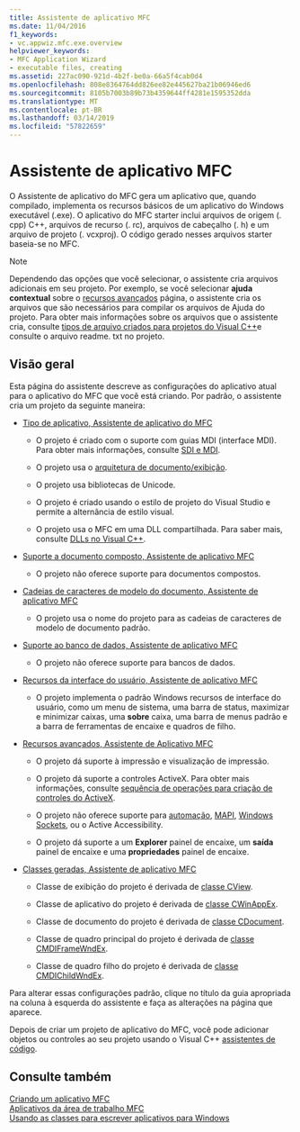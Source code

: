 ```yaml
---
title: Assistente de aplicativo MFC
ms.date: 11/04/2016
f1_keywords:
- vc.appwiz.mfc.exe.overview
helpviewer_keywords:
- MFC Application Wizard
- executable files, creating
ms.assetid: 227ac090-921d-4b2f-be0a-66a5f4cab0d4
ms.openlocfilehash: 808e8364764dd826ee82e445627ba21b06946ed6
ms.sourcegitcommit: 8105b7003b89b73b4359644ff4281e1595352dda
ms.translationtype: MT
ms.contentlocale: pt-BR
ms.lasthandoff: 03/14/2019
ms.locfileid: "57822659"
---
```

# <a name="mfc-application-wizard"></a>Assistente de aplicativo MFC

O Assistente de aplicativo do MFC gera um aplicativo que, quando compilado, implementa os recursos básicos de um aplicativo do Windows executável (.exe). O aplicativo do MFC starter inclui arquivos de origem (. cpp) C++, arquivos de recurso (. rc), arquivos de cabeçalho (. h) e um arquivo de projeto (. vcxproj). O código gerado nesses arquivos starter baseia-se no MFC.

> [!NOTE]
>  Dependendo das opções que você selecionar, o assistente cria arquivos adicionais em seu projeto. Por exemplo, se você selecionar **ajuda contextual** sobre o [recursos avançados](../../mfc/reference/advanced-features-mfc-application-wizard.md) página, o assistente cria os arquivos que são necessários para compilar os arquivos de Ajuda do projeto. Para obter mais informações sobre os arquivos que o assistente cria, consulte [tipos de arquivo criados para projetos do Visual C++](../../build/reference/file-types-created-for-visual-cpp-projects.md)e consulte o arquivo readme. txt no projeto.

## <a name="overview"></a>Visão geral

Esta página do assistente descreve as configurações do aplicativo atual para o aplicativo do MFC que você está criando. Por padrão, o assistente cria um projeto da seguinte maneira:

- [Tipo de aplicativo, Assistente de aplicativo do MFC](../../mfc/reference/application-type-mfc-application-wizard.md)

   - O projeto é criado com o suporte com guias MDI (interface MDI). Para obter mais informações, consulte [SDI e MDI](../../mfc/sdi-and-mdi.md).

   - O projeto usa o [arquitetura de documento/exibição](../../mfc/document-view-architecture.md).

   - O projeto usa bibliotecas de Unicode.

   - O projeto é criado usando o estilo de projeto do Visual Studio e permite a alternância de estilo visual.

   - O projeto usa o MFC em uma DLL compartilhada. Para saber mais, consulte [DLLs no Visual C++](../../build/dlls-in-visual-cpp.md).

- [Suporte a documento composto, Assistente de aplicativo MFC](../../mfc/reference/compound-document-support-mfc-application-wizard.md)

   - O projeto não oferece suporte para documentos compostos.

- [Cadeias de caracteres de modelo do documento, Assistente de aplicativo MFC](../../mfc/reference/document-template-strings-mfc-application-wizard.md)

   - O projeto usa o nome do projeto para as cadeias de caracteres de modelo de documento padrão.

- [Suporte ao banco de dados, Assistente de aplicativo MFC](../../mfc/reference/database-support-mfc-application-wizard.md)

   - O projeto não oferece suporte para bancos de dados.

- [Recursos da interface do usuário, Assistente de aplicativo MFC](../../mfc/reference/user-interface-features-mfc-application-wizard.md)

   - O projeto implementa o padrão Windows recursos de interface do usuário, como um menu de sistema, uma barra de status, maximizar e minimizar caixas, uma **sobre** caixa, uma barra de menus padrão e a barra de ferramentas de encaixe e quadros de filho.

- [Recursos avançados, Assistente de Aplicativo MFC](../../mfc/reference/advanced-features-mfc-application-wizard.md)

   - O projeto dá suporte à impressão e visualização de impressão.

   - O projeto dá suporte a controles ActiveX. Para obter mais informações, consulte [sequência de operações para criação de controles do ActiveX](../../mfc/sequence-of-operations-for-creating-activex-controls.md).

   - O projeto não oferece suporte para [automação](../../mfc/automation.md), [MAPI](../../mfc/mapi-support-in-mfc.md), [Windows Sockets](../../mfc/windows-sockets-in-mfc.md), ou o Active Accessibility.

   - O projeto dá suporte a um **Explorer** painel de encaixe, um **saída** painel de encaixe e uma **propriedades** painel de encaixe.

- [Classes geradas, Assistente de aplicativo MFC](../../mfc/reference/generated-classes-mfc-application-wizard.md)

   - Classe de exibição do projeto é derivada de [classe CView](../../mfc/reference/cview-class.md).

   - Classe de aplicativo do projeto é derivada de [classe CWinAppEx](../../mfc/reference/cwinappex-class.md).

   - Classe de documento do projeto é derivada de [classe CDocument](../../mfc/reference/cdocument-class.md).

   - Classe de quadro principal do projeto é derivada de [classe CMDIFrameWndEx](../../mfc/reference/cmdiframewndex-class.md).

   - Classe de quadro filho do projeto é derivada de [classe CMDIChildWndEx](../../mfc/reference/cmdichildwndex-class.md).

Para alterar essas configurações padrão, clique no título da guia apropriada na coluna à esquerda do assistente e faça as alterações na página que aparece.

Depois de criar um projeto de aplicativo do MFC, você pode adicionar objetos ou controles ao seu projeto usando o Visual C++ [assistentes de código](../../ide/adding-functionality-with-code-wizards-cpp.md).

## <a name="see-also"></a>Consulte também

[Criando um aplicativo MFC](../../mfc/reference/creating-an-mfc-application.md)<br/>
[Aplicativos da área de trabalho MFC](../../mfc/mfc-desktop-applications.md)<br/>
[Usando as classes para escrever aplicativos para Windows](../../mfc/using-the-classes-to-write-applications-for-windows.md)
